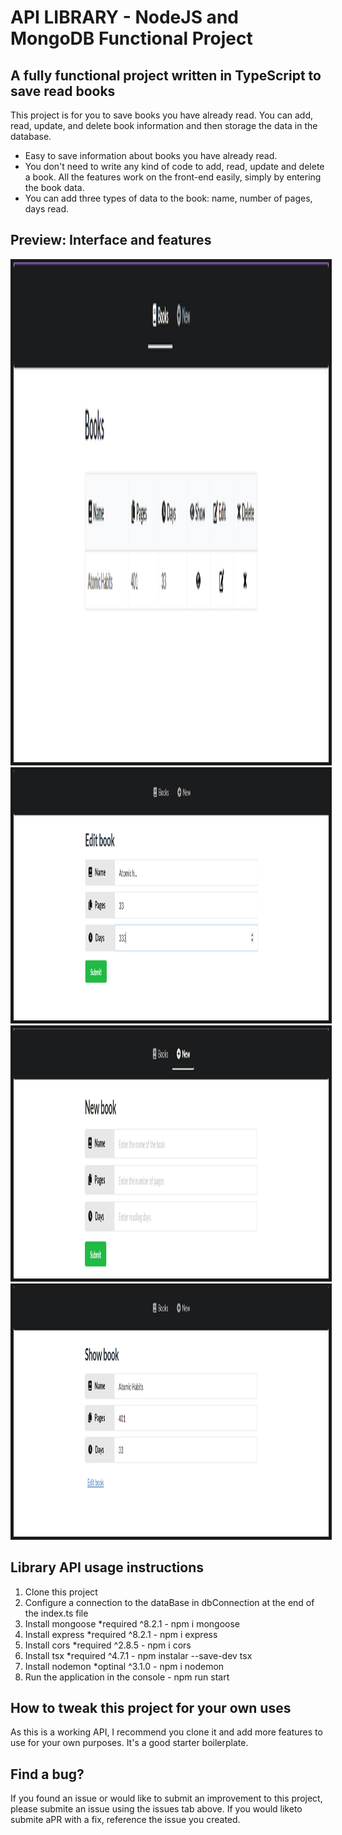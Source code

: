 # API LIBRARY - NodeJS and MongoDB Functional Project

## A fully functional project written in TypeScript to save read books

This project is for you to save books you have already read. You can add, read, update, and delete book information and then storage the data in the database.

-   Easy to save information about books you have already read.
-   You don't need to write any kind of code to add, read, update and delete a book. All the features work on the front-end easily, simply by entering the book data.
-   You can add three types of data to the book: name, number of pages, days read.

## Preview: Interface and features

<img src="/src/img/api-main-screen.png" alt="main screen" width="800" height=800 border="5">
<img src="/src/img/api-edit.book-screen.png" alt="edit book screen" width="800" height=400 border="5">
<img src="/src/img/api-new-book-screen.png" alt="new book screen" width="800" height=400 border="5">
<img src="/src/img/api-show-book-screen.png" alt="show book screen" width="800" height=400 border="5">

## Library API usage instructions

1. Clone this project
2. Configure a connection to the dataBase in dbConnection at the end of the index.ts file
3. Install mongoose \*required ^8.2.1 - npm i mongoose
4. Install express \*required ^8.2.1 - npm i express
5. Install cors \*required ^2.8.5 - npm i cors
6. Install tsx \*required ^4.7.1 - npm instalar --save-dev tsx
7. Install nodemon \*optinal ^3.1.0 - npm i nodemon
8. Run the application in the console - npm run start

## How to tweak this project for your own uses

As this is a working API, I recommend you clone it and add more features to use for your own purposes. It's a good starter boilerplate.

## Find a bug?

If you found an issue or would like to submit an improvement to this project, please submite an issue using the issues tab above. If you would liketo submite aPR with a fix, reference the issue you created.
